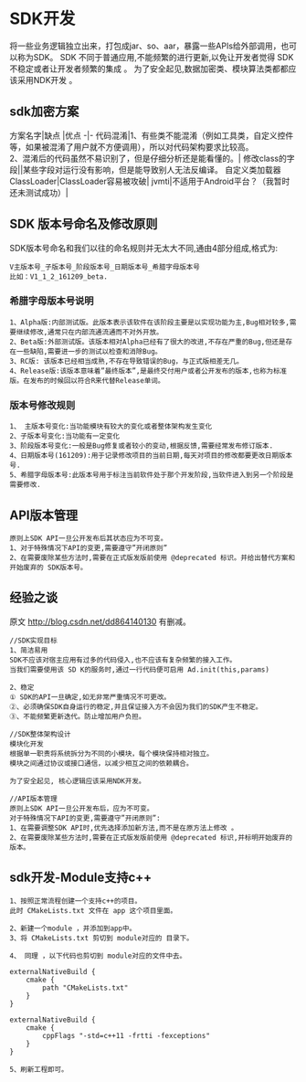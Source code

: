 # SDK开发
将一些业务逻辑独立出来，打包成jar、so、aar，暴露一些APIs给外部调用，也可以称为SDK。
SDK 不同于普通应用,不能频繁的进行更新,以免让开发者觉得 SDK 不稳定或者让开发者频繁的集成 。
为了安全起见,数据加密类、模块算法类都都应该采用NDK开发 。

## sdk加密方案

方案名字|缺点 |优点
-|-
代码混淆|1、有些类不能混淆（例如工具类，自定义控件等，如果被混淆了用户就不方便调用），所以对代码架构要求比较高。<br>2、混淆后的代码虽然不易识别了，但是仔细分析还是能看懂的。|
修改class的字段||某些字段对运行没有影响，但是能导致别人无法反编译。
自定义类加载器ClassLoader|ClassLoader容易被攻破|
jvmti|不适用于Android平台？（我暂时还未测试成功）|
 

## SDK 版本号命名及修改原则
SDK版本号命名和我们以往的命名规则并无太大不同,通由4部分组成,格式为:
```text
V主版本号_子版本号_阶段版本号_日期版本号_希腊字母版本号
比如：V1_1_2_161209_beta.
```

### 希腊字母版本号说明
```text
1、Alpha版:内部测试版。此版本表示该软件在该阶段主要是以实现功能为主,Bug相对较多,需要继续修改,通常只在内部流通流通而不对外开放。
2、Beta版:外部测试版。该版本相对Alpha已经有了很大的改进,不存在严重的Bug,但还是存在一些缺陷,需要进一步的测试以检查和消除Bug。
3、RC版: 该版本已经相当成熟,不存在导致错误的Bug，与正式版相差无几。
4、Release版:该版本意味着”最终版本”,是最终交付用户或者公开发布的版本,也称为标准版。在发布的时候回以符合R来代替Release单词。
```

### 版本号修改规则
```text
1、 主版本号变化:当功能模块有较大的变化或者整体架构发生变化
2、子版本号变化:当功能有一定变化
3、阶段版本号变化:一般是Bug修复或者较小的变动,根据反馈,需要经常发布修订版本.
4、日期版本号(161209):用于记录修改项目的当前日期,每天对项目的修改都要更改日期版本号.
5、希腊字母版本号:此版本号用于标注当前软件处于那个开发阶段,当软件进入到另一个阶段是需要修改.
```

##  API版本管理
```text
原则上SDK API一旦公开发布后其状态应为不可变。
1、对于特殊情况下API的变更,需要遵守”开闭原则”
2、在需要废除某些方法时,需要在正式版发版前使用 @deprecated 标识。并给出替代方案和开始废弃的 SDK版本号。
```
 
## 经验之谈
原文 http://blog.csdn.net/dd864140130 有删减。
```text
//SDK实现目标
1、简洁易用
SDK不应该对宿主应用有过多的代码侵入,也不应该有复杂频繁的接入工作。
当我们需要使用该 SD K的服务时,通过一行代码便可启用 Ad.init(this,params)

2、稳定
① SDK的API一旦确定,如无非常严重情况不可更改。
②、必须确保SDK自身运行的稳定,并且保证接入方不会因为我们的SDK产生不稳定。
③、不能频繁更新迭代。防止增加用户负担。

//SDK整体架构设计
模块化开发
根据单一职责将系统拆分为不同的小模块，每个模块保持相对独立。
模块之间通过协议或接口通信，以减少相互之间的依赖耦合。

为了安全起见, 核心逻辑应该采用NDK开发。
   
//API版本管理
原则上SDK API一旦公开发布后，应为不可变。
对于特殊情况下API的变更,需要遵守”开闭原则”:
1、在需要调整SDK API时,优先选择添加新方法,而不是在原方法上修改 。
2、在需要废除某些方法时,需要在正式版发版前使用 @deprecated 标识,并标明开始废弃的版本。
```
 
## sdk开发-Module支持c++
```text
1、按照正常流程创建一个支持c++的项目。
此时 CMakeLists.txt 文件在 app 这个项目里面。

2、新建一个module ，并添加到app中。
3、将 CMakeLists.txt 剪切到 module对应的 目录下。

4、 同理 ，以下代码也剪切到 module对应的文件中去。

externalNativeBuild {
    cmake {
        path "CMakeLists.txt"
    }
}

externalNativeBuild {
    cmake {
        cppFlags "-std=c++11 -frtti -fexceptions"
    }
}

5、刷新工程即可。
```

 